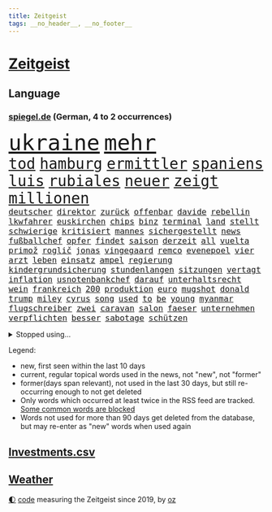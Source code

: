 ```yaml
---
title: Zeitgeist
tags: __no_header__, __no_footer__
---
```


# [Zeitgeist](https://oliz.io/zeitgeist/)

## Language

<h3><a href="https://www.spiegel.de" target="_blank">spiegel.de</a> (German, 4 to 2 occurrences)</h3>
<p style="font-family:monospace">
<span style="font-size:32pt"><a href="news_links.html#ukraine" class="current">ukraine</a></span>
<span style="font-size:32pt"><a href="news_links.html#mehr" class="current">mehr</a></span>
<br>
<span style="font-size:22pt"><a href="news_links.html#tod" class="current">tod</a></span>
<span style="font-size:22pt"><a href="news_links.html#hamburg" class="current">hamburg</a></span>
<span style="font-size:22pt"><a href="news_links.html#ermittler" class="current">ermittler</a></span>
<span style="font-size:22pt"><a href="news_links.html#spaniens" class="current">spaniens</a></span>
<span style="font-size:22pt"><a href="news_links.html#luis" class="current">luis</a></span>
<span style="font-size:22pt"><a href="news_links.html#rubiales" class="new">rubiales</a></span>
<span style="font-size:22pt"><a href="news_links.html#neuer" class="current">neuer</a></span>
<span style="font-size:22pt"><a href="news_links.html#zeigt" class="current">zeigt</a></span>
<span style="font-size:22pt"><a href="news_links.html#millionen" class="current">millionen</a></span>
<br>
<span style="font-size:12pt"><a href="news_links.html#deutscher" class="current">deutscher</a></span>
<span style="font-size:12pt"><a href="news_links.html#direktor" class="current">direktor</a></span>
<span style="font-size:12pt"><a href="news_links.html#zurück" class="current">zurück</a></span>
<span style="font-size:12pt"><a href="news_links.html#offenbar" class="current">offenbar</a></span>
<span style="font-size:12pt"><a href="news_links.html#davide" class="new">davide</a></span>
<span style="font-size:12pt"><a href="news_links.html#rebellin" class="new">rebellin</a></span>
<span style="font-size:12pt"><a href="news_links.html#lkwfahrer" class="current">lkwfahrer</a></span>
<span style="font-size:12pt"><a href="news_links.html#euskirchen" class="new">euskirchen</a></span>
<span style="font-size:12pt"><a href="news_links.html#chips" class="current">chips</a></span>
<span style="font-size:12pt"><a href="news_links.html#binz" class="current">binz</a></span>
<span style="font-size:12pt"><a href="news_links.html#terminal" class="current">terminal</a></span>
<span style="font-size:12pt"><a href="news_links.html#land" class="current">land</a></span>
<span style="font-size:12pt"><a href="news_links.html#stellt" class="current">stellt</a></span>
<span style="font-size:12pt"><a href="news_links.html#schwierige" class="current">schwierige</a></span>
<span style="font-size:12pt"><a href="news_links.html#kritisiert" class="current">kritisiert</a></span>
<span style="font-size:12pt"><a href="news_links.html#mannes" class="current">mannes</a></span>
<span style="font-size:12pt"><a href="news_links.html#sichergestellt" class="current">sichergestellt</a></span>
<span style="font-size:12pt"><a href="news_links.html#news" class="current">news</a></span>
<span style="font-size:12pt"><a href="news_links.html#fußballchef" class="new">fußballchef</a></span>
<span style="font-size:12pt"><a href="news_links.html#opfer" class="current">opfer</a></span>
<span style="font-size:12pt"><a href="news_links.html#findet" class="current">findet</a></span>
<span style="font-size:12pt"><a href="news_links.html#saison" class="current">saison</a></span>
<span style="font-size:12pt"><a href="news_links.html#derzeit" class="current">derzeit</a></span>
<span style="font-size:12pt"><a href="news_links.html#all" class="current">all</a></span>
<span style="font-size:12pt"><a href="news_links.html#vuelta" class="new">vuelta</a></span>
<span style="font-size:12pt"><a href="news_links.html#primož" class="current">primož</a></span>
<span style="font-size:12pt"><a href="news_links.html#roglič" class="current">roglič</a></span>
<span style="font-size:12pt"><a href="news_links.html#jonas" class="current">jonas</a></span>
<span style="font-size:12pt"><a href="news_links.html#vingegaard" class="current">vingegaard</a></span>
<span style="font-size:12pt"><a href="news_links.html#remco" class="new">remco</a></span>
<span style="font-size:12pt"><a href="news_links.html#evenepoel" class="new">evenepoel</a></span>
<span style="font-size:12pt"><a href="news_links.html#vier" class="current">vier</a></span>
<span style="font-size:12pt"><a href="news_links.html#arzt" class="current">arzt</a></span>
<span style="font-size:12pt"><a href="news_links.html#leben" class="current">leben</a></span>
<span style="font-size:12pt"><a href="news_links.html#einsatz" class="current">einsatz</a></span>
<span style="font-size:12pt"><a href="news_links.html#ampel" class="current">ampel</a></span>
<span style="font-size:12pt"><a href="news_links.html#regierung" class="current">regierung</a></span>
<span style="font-size:12pt"><a href="news_links.html#kindergrundsicherung" class="current">kindergrundsicherung</a></span>
<span style="font-size:12pt"><a href="news_links.html#stundenlangen" class="current">stundenlangen</a></span>
<span style="font-size:12pt"><a href="news_links.html#sitzungen" class="new">sitzungen</a></span>
<span style="font-size:12pt"><a href="news_links.html#vertagt" class="current">vertagt</a></span>
<span style="font-size:12pt"><a href="news_links.html#inflation" class="current">inflation</a></span>
<span style="font-size:12pt"><a href="news_links.html#usnotenbankchef" class="new">usnotenbankchef</a></span>
<span style="font-size:12pt"><a href="news_links.html#darauf" class="current">darauf</a></span>
<span style="font-size:12pt"><a href="news_links.html#unterhaltsrecht" class="new">unterhaltsrecht</a></span>
<span style="font-size:12pt"><a href="news_links.html#wein" class="current">wein</a></span>
<span style="font-size:12pt"><a href="news_links.html#frankreich" class="current">frankreich</a></span>
<span style="font-size:12pt"><a href="news_links.html#200" class="current">200</a></span>
<span style="font-size:12pt"><a href="news_links.html#produktion" class="current">produktion</a></span>
<span style="font-size:12pt"><a href="news_links.html#euro" class="current">euro</a></span>
<span style="font-size:12pt"><a href="news_links.html#mugshot" class="new">mugshot</a></span>
<span style="font-size:12pt"><a href="news_links.html#donald" class="current">donald</a></span>
<span style="font-size:12pt"><a href="news_links.html#trump" class="current">trump</a></span>
<span style="font-size:12pt"><a href="news_links.html#miley" class="new">miley</a></span>
<span style="font-size:12pt"><a href="news_links.html#cyrus" class="new">cyrus</a></span>
<span style="font-size:12pt"><a href="news_links.html#song" class="current">song</a></span>
<span style="font-size:12pt"><a href="news_links.html#used" class="new">used</a></span>
<span style="font-size:12pt"><a href="news_links.html#to" class="current">to</a></span>
<span style="font-size:12pt"><a href="news_links.html#be" class="current">be</a></span>
<span style="font-size:12pt"><a href="news_links.html#young" class="new">young</a></span>
<span style="font-size:12pt"><a href="news_links.html#myanmar" class="current">myanmar</a></span>
<span style="font-size:12pt"><a href="news_links.html#flugschreiber" class="new">flugschreiber</a></span>
<span style="font-size:12pt"><a href="news_links.html#zwei" class="current">zwei</a></span>
<span style="font-size:12pt"><a href="news_links.html#caravan" class="current">caravan</a></span>
<span style="font-size:12pt"><a href="news_links.html#salon" class="new">salon</a></span>
<span style="font-size:12pt"><a href="news_links.html#faeser" class="current">faeser</a></span>
<span style="font-size:12pt"><a href="news_links.html#unternehmen" class="current">unternehmen</a></span>
<span style="font-size:12pt"><a href="news_links.html#verpflichten" class="current">verpflichten</a></span>
<span style="font-size:12pt"><a href="news_links.html#besser" class="current">besser</a></span>
<span style="font-size:12pt"><a href="news_links.html#sabotage" class="current">sabotage</a></span>
<span style="font-size:12pt"><a href="news_links.html#schützen" class="current">schützen</a></span>
</p>
<details>
<summary>Stopped using...</summary>
<p class="former" style="font-size:12pt">
diskutiert(1037) londoner(1037) 35(1036) führerschein(1036) briten(1035) erfahrung(1035) historiker(1035) löhne(1035) rote(1035) ursula(1035) april(1034) schatten(1034) teilte(1034) alkohol(1033) berufung(1033) beschimpft(1033) drehen(1033) hervor(1033) mitunter(1033) prüfung(1033) umwelt(1033) überwinden(1033) beachten(1032) beschluss(1032) erdoğan(1032) freien(1032) geholfen(1032) schlag(1032) spanier(1032) aufgefordert(1031) coronakrise(1031) einzelne(1031) kollaps(1031) rasant(1031) wirtschaftsminister(1031) ard(1030) einwohner(1030) flüge(1030) gesicht(1030) gründer(1030) heftig(1030) humanitäre(1030) schwangerschaft(1030) sicherheitskräfte(1030) sprecher(1030) steuer(1030) altes(1029) bull(1029) dachte(1029) hieß(1029) investoren(1029) kliniken(1029) leyen(1029) recep(1029) red(1029) tayyip(1029) umstritten(1029) verurteilte(1029) abstimmen(1028) bestellt(1028) diesel(1028) erteilt(1028) solidarität(1028) verschieben(1028) zuschauer(1028) bundesländer(1027) deutlichen(1027) fließt(1027) freiburg(1027) streitkräfte(1027) taylor(1027) verbreiten(1027) wofür(1027) berichte(1026) csu(1026) themen(1026) trainieren(1026) vermutet(1026) debatten(1025) ersetzen(1025) künftige(1025) mediziner(1025) passen(1025) angeblichen(1024) entscheidend(1024) getrennt(1024) abgebrochen(1023) belgien(1023) berät(1023) abgehört(1022) beschwerden(1022) kaputt(1022) widerspruch(1022) i(1021) kleines(1021) heil(1020) hubertus(1020) fragt(1019) menschenleben(1019) motiv(1019) triumph(1019) störung(1018) tatverdächtigen(1018) porsche(1016) tragödie(1016) brite(1015) hielten(1015) mercedes(1015) pünktlich(1015) haushalte(1013) drittel(1012) kommende(1012) handel(1011) wunder(1011) äußerte(1009) regelung(1008) samstagmorgen(1008) vorgegangen(1008) pfund(1007) einbruch(1006) steffen(1006) top(1006) papier(1005) entschuldigung(1004) syrer(1002) unzufrieden(1000) bundesverfassungsgericht(999) ministerien(999) schock(996) kassieren(993) staatlichen(990) ursprünglich(990) afrikas(988) georg(988) gerieten(986) annäherung(984) johannes(982) konzert(977) ära(977) sammeln(974) marine(969) cdu/csu(966) coronaimpfung(957) leiter(949) wetterdienst(941) diagnose(924) langjährige(921) anfeindungen(901) zusammenbruch(892) demnächst(888) strebt(876) lahm(865) long(858) unis(849) gewalttat(847) 250(843) besonderes(815) tennisstar(804) schwäche(784) adac(776) sichtbar(744) gremium(735) jahrzehnt(720) erhofft(716) energiepreise(708) angestellten(703) harris(698) eindeutig(697) illegaler(697) universität(696) preiserhöhungen(694) 73(691) erreichte(684) nfl(677) vorfeld(677) 15000(674) älteste(673) rauswurf(665) siebten(663) station(663) bettina(661) spürbar(655) weißer(652) gewachsen(650) roth(644) verteidiger(643) euländer(642) betrüger(641) stadtteil(633) kürzer(627) pech(620) schienen(620) gesteckt(619) zustande(618) historischer(614) diskussionen(610) angekündigte(605) papa(598) zustimmung(598) pink(597) oligarchen(595) bat(583) genehmigt(581) inhalte(575) spielern(563) pekings(556) vergleichsweise(552) bürgerkrieg(550) fremd(549) fehlverhalten(546) einheiten(543) runter(541) dreharbeiten(530) geplanter(529) indischen(528) vereinigung(528) fluss(526) stabil(522) schneiden(519) unmittelbar(519) austausch(517) nukleare(511) 34(510) töchter(508) söhne(505) zugegeben(499) günstiger(498) patrick(498) günstige(493) bezeichnen(489) ausstieg(480) packenden(476) schwarzes(475) weichen(475) anschuldigungen(474) schwerverletzte(474) diplomat(471) regieren(465) versöhnung(458) gäbe(457) trocken(452) unterlagen(447) dinner(445) prinzessin(443) zunahme(442) sinne(441) besitzt(440) konkurrenten(433) tierschützer(427) umwelthilfe(427) bedarf(426) irgendwann(424) künstlichen(422) galten(421) inmitten(418) neuseelands(414) unentschieden(414) gleichberechtigung(412) standards(410) valley(409) risiken(408) geste(402) einleiten(395) kontroversen(393) usrepublikaner(388) dach(384) fpö(381) ältesten(381) verstanden(379) aussteigen(375) subventionen(373) island(371) nachhaltigkeit(370) diana(365) bildband(363) vereinbarten(361) bürgergeld(360) disney(358) grab(357) spitzen(357) tobias(352) 63(351) schickte(344) anfangs(341) verstöße(340) bundesbank(338) missverständnis(338) ernährung(337) erzielte(337) verbündeter(330) freigegeben(329) kontroverse(326) lebron(325) gewaltsam(323) salihamidžić(322) finanzministerium(319) bestimmen(317) rückblick(316) spiels(316) vereine(314) astronauten(313) scheinbar(313) vereinbarung(312) verstorbene(311) vergnügen(310) methoden(306) erzeugerpreise(303) gerecht(303) datenanalyse(300) vizepräsidentin(300) verhelfen(295) zucker(290) taucher(280) beworfen(277) erreichbar(276) steuert(276) apples(274) gestohlenen(274) zulassen(274) feuerte(266) metall(265) one(264) transportiert(264) aufgebaut(261) koreanischen(261) überragt(261) wirtschaftliche(260) süß(259) bestellen(253) frische(253) 14jähriger(252) sound(252) benedikt(251) wegfallen(248) amtsgericht(247) überzeugen(247) 56(246) euphorie(245) angriffskrieges(244) bafin(242) gesetzliche(242) marcel(242) gestalten(241) 64(240) nachschub(240) darm(237) kleinsten(237) escooter(235) größeren(234) parkplatz(233) erwähnt(232) trauern(232) trieb(232) kapital(231) kulturkampf(229) wiener(229) eröffnen(228) hürde(227) regierungsbündnis(227) einkaufszentrum(226) exportieren(226) udo(226) renommierte(224) bass(222) pionier(222) avatar(219) evg(219) genehmigungen(218) salat(218) verkehrspolitik(218) gegründet(217) googles(216) überflüssig(215) perspektive(214) viertagewoche(214) werten(214) thailands(213) verbote(213) verdreifacht(212) umstrittener(211) ausstand(210) christdemokraten(210) hinkt(210) zufällig(210) hoffentlich(209) mischt(208) regionalzug(208) guardian(207) meiste(207) halbinsel(206) jp(205) oldtimer(205) batic(202) botschafterin(202) komplizierten(202) leitmayr(202) temperatur(202) 69(201) eiltempo(201) behördenangaben(200) klagte(200) meditation(200) jason(196) inseln(194) event(193) startups(193) abnehmen(191) aufgearbeitet(189) büßen(189) schritten(188) verwenden(188) bienen(186) gleiche(186) steigert(186) vorzubereiten(186) bergab(185) pflegen(185) aufbruch(183) läufer(182) media(182) wiederzufinden(182) vernetzt(181) gegenstand(180) gesetzlichen(180) kennzeichnung(180) bewertet(179) kläger(178) sätze(178) achtsamkeit(177) azubis(177) überprüfung(177) auszeit(176) bauarbeiten(176) schweres(176) beantwortet(175) partnern(175) thorsten(175) hasan(174) selfie(174) vorwurfs(174) 2007(173) brokstedt(173) dienen(173) köpfe(173) ibrahim(172) tarifverhandlungen(172) wagnersöldnern(171) fett(170) toll(170) bergung(169) politikwissenschaftler(169) bürogebäude(167) delikte(167) menschliche(166) wölfe(166) trier(165) lieferte(164) moskauer(164) willkür(164) petersen(163) 1998(162) amtskollege(162) etappensieg(162) ausgewiesen(161) diesjährigen(160) bewerten(159) 15jähriger(158) bewertung(158) chemikalien(157) detail(157) posse(157) wallace(157) abschiebung(156) felder(156) hundekot(156) buchstaben(155) ernsten(154) gestreikt(154) verlegen(154) berlinmitte(153) kehren(153) standing(153) fristen(152) territorium(151) zoos(151) ehrgeizige(150) passend(150) stammende(150) meeresspiegel(149) wochenbeginn(149) atomwaffen(148) bestände(148) dominieren(147) elite(147) laune(147) einschränken(146) scheibe(146) stahl(146) worklifebalance(146) begeben(144) handelte(144) festland(143) königsetappe(143) kardashian(142) gesunde(141) zerbrechen(141) optionen(140) qualifying(140) raumfahrtagentur(140) pis(139) vermissen(139) christlichen(138) menschenrechtsorganisation(138) griechische(137) jesse(136) hausbesitzer(135) parlamentswahlen(135) schieben(135) umsetzen(135) aufwendige(134) bezieht(134) passant(134) pogačar(134) spuckt(134) tadej(134) 900(133) goldschatz(133) jahrelanger(133) smart(133) trophäe(133) vereinte(133) aktueller(132) dna(132) gekonnt(132) hauptrolle(132) bestehende(131) erschaffen(131) erzbischof(131) jpmorgan(131) schnellere(131) wettrennen(131) 800000(130) emotionen(130) entwickelte(130) parlamentarische(130) angelegenheit(129) eingeklemmt(128) portal(128) rohstoff(128) erdöl(127) niederländischer(127) sackgasse(127) astronomie(126) challenges(126) honduras(126) höhenflug(126) begeisterung(125) geflüchtet(125) säen(125) hakenkreuze(124) marseille(124) nordrheinwestfälischen(124) exparteichef(123) jr(123) riskieren(123) gespalten(122) großvater(122) heutige(122) torjägerin(122) behindern(121) robin(120) twitters(120) bundestags(119) lebensgefährliche(118) nils(118) zermürben(118) brachten(117) getrennte(116) lebenden(116) moore(116) heißem(114) umsetzbar(114) beziehen(113) prämien(113) fahrerlaubnis(112) inneren(112) keeper(112) statistikern(112) abzuschaffen(111) keinerlei(111) kleinflugzeug(111) filmte(110) stadtplaner(110) verlesen(110) bundesweite(109) lina(109) senden(107) einsturz(106) erdogan(106) nbastar(106) bestellte(105) landgerichts(105) mittendrin(105) prekären(105) hannah(104) hoeneß(104) reue(104) sonnenschutz(104) votum(102) reisepass(101) tanken(101) analyst(100) erwartete(100) bürgerkriegs(99) toben(99) auffällig(98) justizministerium(98) gedeckt(97) insolvenzen(97) raketenstart(97) schamlos(97) vergeltung(97) 1943(96) alain(96) dnatest(96) 97(95) erdbeeren(95) jahresziele(95) karamursa(95) a5(94) bauwerk(94) läuferin(94) straßenverkehr(94) früchte(93) rad(93) christie(92) court(92) kiunternehmen(92) strikt(92) dfbauswahl(91) esoterischen(91) koffern(91) traurige(91) vorsorglich(91) abgeschlossene(90) coronahilfen(90) girl(90) hungrig(90) innovation(90) mischen(90) sony(90) tarnung(90) tvansprache(90) uboot(90) auswirken(89) löwe(89) meistverkauften(89) zelebrieren(89) branchenverband(88) meilenstein(88) mühe(88) sowjetzeit(88) formuliert(87) schufascore(87) accessoire(86) bestandteil(86) bestzeit(86) erläutert(86) h(86) radikalisierung(86) uli(86) vorletzten(86) anschaut(85) bandenmitglieder(85) chase(85) ding(85) eingeliefert(85) eingewechselt(85) elektroroller(85) pérez(85) sergio(85) disput(84) festtag(84) gänswein(84) jill(84) morde(84) privatsekretär(84) prognostiziert(84) spielabbruch(84) that(84) vorgenommen(84) xvi(84) iaea(83) islamistischer(83) kinofilm(83) prozesstag(83) zehntel(83) zoll(83) call(82) duty(82) etablierten(82) feministinnen(82) herzustellen(82) manifestieren(82) monster(82) passendes(82) skeptiker(82) wahrnehmen(82) 83(81) ada(81) einschüchtern(81) eliten(81) falschparker(81) heilige(81) market(81) meistgesuchten(81) nebenan(81) peters(81) schleswigholsteinischen(81) tegernsee(81) überschwemmen(81) ausrücken(80) dämpfer(80) germain(80) großvaters(80) hamm(80) heimtückischen(80) mägen(80) rekordsumme(80) spohr(80) vierjähriger(80) bronny(79) externe(79) fahrradfahrer(79) innen(79) massenprotesten(79) nordatlantik(79) saint(79) judith(78) landtagswahlkampf(78) menschengruppe(78) parteiübergreifend(78) scheinheilige(78) triumphieren(78) wählern(78) zurückfallen(78) 21jährigen(77) landesarbeitsgericht(77) naturschutz(77) sabotageverdacht(77) scharfer(77) vollkommen(77) coachings(76) feministin(76) genehmigen(76) gosens(76) meistertrainer(76) packendes(76) verrücktes(76) anhieb(75) polnisches(75) stürze(75) tragik(75) 70jährige(73) abgelichtet(73) arbeitsministerium(73) einzigartige(73) frankfurts(73) gesellschaftlichen(73) militäranalyst(73) strömten(73) zeitfahren(73) absperrband(72) absurd(72) bombardiert(72) meisterfeier(72) mls(72) traditionen(72) zwischendurch(72) bundeshaushalt(71) einwanderung(71) gerichtsverhandlung(71) gestritten(71) migrationsdebatte(71) run(71) schiefgehen(71) verschmutzung(71) vogel(71) fluggeräte(70) heilen(70) heinzchristian(70) mangelware(70) anfrage(69) chaotischen(69) däne(69) gründerin(69) plate(69) thyssenkrupp(69) umfassender(69) zirkulation(69) zusammenarbeiten(69) absichtlichen(68) akteure(68) alben(68) aufheben(68) befassen(68) bekennt(68) bewundert(68) entgehen(68) epstein(68) höchstens(68) kalter(68) marktanteil(68) mitregieren(68) einstufung(67) laute(67) menschlicher(67) ovations(67) südeuropa(67) vielfachen(67) besiegelt(66) kyriakos(66) mitsotakis(66) sonderbeauftragten(66) stopfen(66) swift(66) umweltverschmutzung(66) frederik(65) gerichtssaal(65) gesang(65) gunst(65) lifestyle(65) umgebaut(65) weltmacht(65) abzuwenden(64) mangelnder(64) sechzigerjahren(64) verweigerung(64) à(64) activision(63) blizzard(63) kissinger(63) leeds(63) wahlwiederholung(63) beckenbauer(62) einzusetzen(62) gerücht(62) imageschaden(62) jugendorganisationen(62) risikofaktoren(62) staatsfernsehen(62) unterlaufen(62) vorletzte(62) wahrscheinlicher(62) allgegenwärtig(61) bafög(61) ballermann(61) familienvater(61) gelte(61) lachen(61) richtlinie(61) staatsanwälte(61) streaming(61) strengen(61) achtet(60) gegenmittel(60) herkunft(60) interessenkonflikten(60) plön(60) reagan(60) ronald(60) saudische(60) drastische(59) krimbrücke(59) spargelernte(59) südlich(59) verpackungsmüll(59) zugänglichen(59) exkollegen(58) getreidedeal(58) münchentatort(58) schröders(58) beobachtern(57) grenzübertritt(57) unausgegoren(57) versäumt(57) auftaktsieg(56) hakte(56) leichtigkeit(56) mysteriöse(56) narben(56) sensationellen(56) 2006(55) dürr(55) gesamtsieg(55) heimischer(55) homosexualität(55) schub(55) eignung(54) erfundene(54) gekracht(54) schießerei(54) sozialhilfeempfänger(54) tennisolympiasieger(54) jedermann(53) tinderschwindler(53) 77(52) bestimmtes(52) brilliert(52) ghazi(52) inferno(52) aufgetreten(51) einbringen(51) hausfrauen(51) abenteuer(50) atombombe(50) kette(50) privater(50) rabattschlacht(50) unionsfraktionsmanager(50) vorsitzender(50) 78(49) computerbrille(49) modellen(49) munitionsproduktion(49) preist(49) schwan(49) abgeschoben(48) bezog(48) dächern(48) erklimmen(48) geburtstagsgesellschaft(48) milchstraße(48) tribüne(48) zwanzig(48) 2013(47) kiboom(47) missstände(47) sanieren(47) trauriges(47) unmögliche(47) überprüft(47) coronaapp(46) dfbpokalfinale(46) farke(46) fernwärme(46) kapazität(46) konzerten(46) papstes(46) überresten(46) 000(45) algorithmus(45) cdukommunalpolitiker(45) eroberte(45) freizügigkeit(45) geringerer(45) hüften(45) jelena(45) kolumbianische(45) schwerin(45) thunberg(45) fünfmal(44) kantine(44) rechtsradikalen(44) romane(44) wettkämpfe(44) cessna(43) luxemburg(43) abkühlen(42) ankündigungen(42) bewusstlosen(42) drückt(42) fachen(42) geheimdokumenten(42) geht’s(42) sicherheitsmann(42) totschlag(42) verwaltungsrat(42) zwischenfall(42) anrichten(41) auswahl(41) bezahlte(41) melle(41) plagt(41) rammsteinkonzert(41) tunis(41) ultrarechte(41) versicherer(41) vertraut(41) vox(41) wirecard(41) abgaswerten(40) lagern(40) pauschalreisen(40) 46jähriger(39) 4700(39) abends(39) beyoncé(39) korallen(39) nordamerikanischen(39) realen(39) schnappt(39) stonehenge(39) zugspitze(39) abhang(38) bundeswirtschaftsministerium(38) massiver(38) reparatur(38) speziellen(38) unters(38) überfluteten(38) toskana(37) unterhalb(37) 16jährigen(36) gino(36) landwirten(36) mäder(36) parteiführung(36) turnierstart(36) vorne(36) überfüllte(36) schott(35) wahlbeteiligung(35) exprofi(34) flüchtlingsboot(34) geparkte(34) kaczyński(34) lärmen(34) pischef(34) polarisieren(34) populistischer(34) sabotieren(34) schlichten(34) senna(34) vielfalt(34) enger(33) eroberten(33) juliwoche(33) katamaran(33) munitionsdepot(33) flüchtlingskatastrophe(32) nationaltorhüter(32) now(31) smartwatches(31) sommerloch(31) speak(31) artgenossen(30) aufgebracht(30) berauscht(30) ernährungsminister(30) fernsehwerbung(30) huldigt(30) o2(30) salzhaltige(30) trikots(30) viertelmillion(30) waldimir(30) 1971(29) abgerufen(29) buhlen(29) hangar(29) natopartner(29) preisanstieg(29) unkonventionelle(29) fotografin(28) leitzinserhöhungen(28) polarisierung(28) saßen(28) sicherheitsdebatte(28) allgemeine(27) beschränkungen(27) brennendes(27) bundestagswahl(27) elton(27) jane(27) locker(27) natogipfel(27) sauer(27) seitenhieb(27) versenkt(27) mietvertrag(26) pandora(26) urin(26) urlaubsinsel(26) wertet(26) achterbahn(25) emre(25) freibädern(25) indirekt(25) lokal(25) marsch(25) playstation(25) sanktionsliste(25) verunsicherung(25) vorort(25) brandenburgs(24) freizeit(24) inselgruppe(24) kellner(24) peloton(24) armbinde(23) ataman(23) ausziehen(23) bagdad(23) blue(23) ferda(23) ferngesteuerte(23) frankreichrundfahrt(23) handgelenk(23) krumbiegel(23) leuchtet(23) planschen(23) schlüsselfigur(23) schätzte(23) supermärkte(23) vorjahre(23) widmet(23) bunte(22) diskriminierung(22) exweltmeister(22) flüchtlingskrise(22) freiwasserschwimmer(22) psychologische(22) wimbledon(22) eigenlob(21) klassement(21) korans(21) mäßig(21) topfahrer(21) verbrennung(21) vermittelt(21) wagnerrevolte(21) liebesbetrüger(20) wagnermeuterei(20) annektierten(19) antidiskriminierungsbeauftragte(19) busse(19) dumme(19) lovebinde(19) relativiert(19) rheinlandpfälzischen(19) übereinstimmenden(19) überschwemmt(19) bitteren(18) csuabgeordnete(18) geil(18) kahl(18) konter(18) lagen(18) porträt(18) rekordhalter(18) toursieger(18) verkaufte(18) verkehrswende(18) angespült(17) mehrheiten(17) studienfinanzierung(17) dehydrierung(16) glamour(16) inoffizielle(16) neukunden(16) nördlich(16) polnischer(16) rüstungsexporte(16) tagessieg(16) zunutze(16) angefangen(15) berufliche(15) fahrgast(15) gleichheit(15) jasper(15) kirchen(15) philipsen(15) streumunition(15) warmen(15) weltfußballer(15) entlaufene(14) gerichtsverfahren(14) geschändet(14) jubelte(14) knesset(14) lando(14) mclarens(14) threads(14) twitterkonkurrent(14) verstappens(14) weltbild(14) häuslicher(13) hüther(13) maroden(13) verwahrt(13) weltregionen(13) weltrekorde(13) edwin(12) hintermänner(12) hirnblutung(12) rattenfänger(12) sar(12) sicherheitsexperte(12) sofortige(12) torwartlegende(12) wesentliche(12) archäologie(11) perfekter(11)
</p>
</details>
<p>Legend:
<ul>
<li><span class="new">new</span>, first seen within the last 10 days</li>
<li><span class="current">current</span>, regular topical words used in the news, not "new", not "former"</li>
<li><span class="former">former(days span relevant)</span>, not used in the last 30 days, but still re-occurring enough to not get deleted</li>
<li>Only words which occurred at least twice in the RSS feed are tracked. <a href="language/filters.py">Some common words are blocked</a></li>
<li>Words not used for more than 90 days get deleted from the database, but may re-enter as "new" words when used again</li>
</ul>
</p>

## [Investments](investments.html)[.csv](investments.csv)

## [Weather](weather.html)

<footer>
<a href="javascript:toggleTheme()" class="nav">🌓</a>
<a href="https://github.com/ooz/zeitgeist">code</a> measuring the Zeitgeist since 2019, by <a href="https://oliz.io">oz</a>
</footer>
